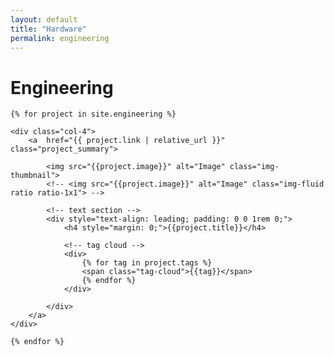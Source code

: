 ```yaml
---
layout: default
title: "Hardware"
permalink: engineering
---
```


<h1>Engineering</h1>

<div class="row align-items-top pb-3">

	{% for project in site.engineering %}

	<div class="col-4">
		<a  href="{{ project.link | relative_url }}" class="project_summary">

			<img src="{{project.image}}" alt="Image" class="img-thumbnail">
            <!-- <img src="{{project.image}}" alt="Image" class="img-fluid ratio ratio-1x1"> -->

			<!-- text section -->
			<div style="text-align: leading; padding: 0 0 1rem 0;">
				<h4 style="margin: 0;">{{project.title}}</h4>

				<!-- tag cloud -->
				<div>
					{% for tag in project.tags %}
					<span class="tag-cloud">{{tag}}</span>
					{% endfor %}
				</div>

			</div>
		</a>
	</div>

	{% endfor %}
</div>